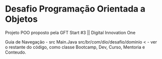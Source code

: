 # Desafio Programação Orientada a Objetos

Projeto POO proposto pela GFT Start #3 || Digital Innovation One

Guia de Navegação - src Main.Java
src/br/com/dio/desafio/dominio < - ver o restante do código, como classe Bootcamp, Dev, Curso, Mentoria e Conteudo.
